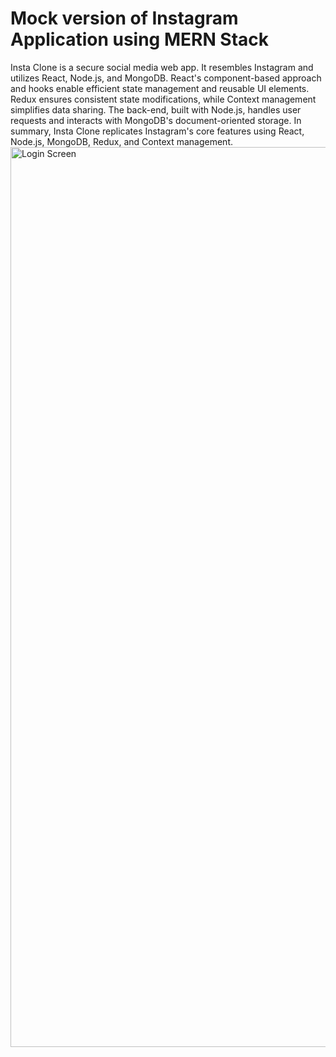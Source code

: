 # Mock version of Instagram Application using MERN Stack

Insta Clone is a secure social media web app. It resembles Instagram and utilizes React, Node.js, and MongoDB. React's component-based approach and hooks enable efficient state management and reusable UI elements. Redux ensures consistent state modifications, while Context management simplifies data sharing. The back-end, built with Node.js, handles user requests and interacts with MongoDB's document-oriented storage. In summary, Insta Clone replicates Instagram's core features using React, Node.js, MongoDB, Redux, and Context management.
<img width="1440" alt="Login Screen" src="https://github.com/Aashay12/Instagram_/assets/32494313/eb45a78a-3564-4b63-845a-b56ceb24dfa9">
